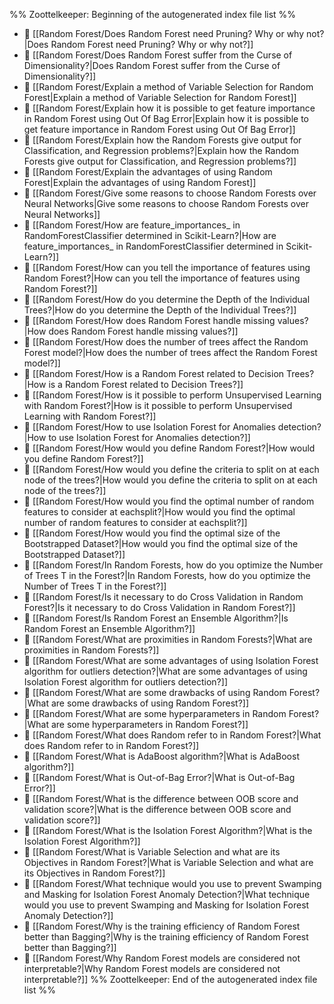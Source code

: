 %% Zoottelkeeper: Beginning of the autogenerated index file list  %%
- 📄 [[Random Forest/Does Random Forest need Pruning? Why or why not?|Does Random Forest need Pruning? Why or why not?]]
- 📄 [[Random Forest/Does Random Forest suffer from the Curse of Dimensionality?|Does Random Forest suffer from the Curse of Dimensionality?]]
- 📄 [[Random Forest/Explain a method of Variable Selection for Random Forest|Explain a method of Variable Selection for Random Forest]]
- 📄 [[Random Forest/Explain how it is possible to get feature importance in Random Forest using Out Of Bag Error|Explain how it is possible to get feature importance in Random Forest using Out Of Bag Error]]
- 📄 [[Random Forest/Explain how the Random Forests give output for Classification, and Regression problems?|Explain how the Random Forests give output for Classification, and Regression problems?]]
- 📄 [[Random Forest/Explain the advantages of using Random Forest|Explain the advantages of using Random Forest]]
- 📄 [[Random Forest/Give some reasons to choose Random Forests over Neural Networks|Give some reasons to choose Random Forests over Neural Networks]]
- 📄 [[Random Forest/How are feature_importances_ in RandomForestClassifier determined in Scikit-Learn?|How are feature_importances_ in RandomForestClassifier determined in Scikit-Learn?]]
- 📄 [[Random Forest/How can you tell the importance of features using Random Forest?|How can you tell the importance of features using Random Forest?]]
- 📄 [[Random Forest/How do you determine the Depth of the Individual Trees?|How do you determine the Depth of the Individual Trees?]]
- 📄 [[Random Forest/How does Random Forest handle missing values?|How does Random Forest handle missing values?]]
- 📄 [[Random Forest/How does the number of trees affect the Random Forest model?|How does the number of trees affect the Random Forest model?]]
- 📄 [[Random Forest/How is a Random Forest related to Decision Trees?|How is a Random Forest related to Decision Trees?]]
- 📄 [[Random Forest/How is it possible to perform Unsupervised Learning with Random Forest?|How is it possible to perform Unsupervised Learning with Random Forest?]]
- 📄 [[Random Forest/How to use Isolation Forest for Anomalies detection?|How to use Isolation Forest for Anomalies detection?]]
- 📄 [[Random Forest/How would you define Random Forest?|How would you define Random Forest?]]
- 📄 [[Random Forest/How would you define the criteria to split on at each node of the trees?|How would you define the criteria to split on at each node of the trees?]]
- 📄 [[Random Forest/How would you find the optimal number of random features to consider at eachsplit?|How would you find the optimal number of random features to consider at eachsplit?]]
- 📄 [[Random Forest/How would you find the optimal size of the Bootstrapped Dataset?|How would you find the optimal size of the Bootstrapped Dataset?]]
- 📄 [[Random Forest/In Random Forests, how do you optimize the Number of Trees T in the Forest?|In Random Forests, how do you optimize the Number of Trees T in the Forest?]]
- 📄 [[Random Forest/Is it necessary to do Cross Validation in Random Forest?|Is it necessary to do Cross Validation in Random Forest?]]
- 📄 [[Random Forest/Is Random Forest an Ensemble Algorithm?|Is Random Forest an Ensemble Algorithm?]]
- 📄 [[Random Forest/What are proximities in Random Forests?|What are proximities in Random Forests?]]
- 📄 [[Random Forest/What are some advantages of using Isolation Forest algorithm for outliers detection?|What are some advantages of using Isolation Forest algorithm for outliers detection?]]
- 📄 [[Random Forest/What are some drawbacks of using Random Forest?|What are some drawbacks of using Random Forest?]]
- 📄 [[Random Forest/What are some hyperparameters in Random Forest?|What are some hyperparameters in Random Forest?]]
- 📄 [[Random Forest/What does Random refer to in Random Forest?|What does Random refer to in Random Forest?]]
- 📄 [[Random Forest/What is AdaBoost algorithm?|What is AdaBoost algorithm?]]
- 📄 [[Random Forest/What is Out-of-Bag Error?|What is Out-of-Bag Error?]]
- 📄 [[Random Forest/What is the difference between OOB score and validation score?|What is the difference between OOB score and validation score?]]
- 📄 [[Random Forest/What is the Isolation Forest Algorithm?|What is the Isolation Forest Algorithm?]]
- 📄 [[Random Forest/What is Variable Selection and what are its Objectives in Random Forest?|What is Variable Selection and what are its Objectives in Random Forest?]]
- 📄 [[Random Forest/What technique would you use to prevent Swamping and Masking for Isolation Forest Anomaly Detection?|What technique would you use to prevent Swamping and Masking for Isolation Forest Anomaly Detection?]]
- 📄 [[Random Forest/Why is the training efficiency of Random Forest better than Bagging?|Why is the training efficiency of Random Forest better than Bagging?]]
- 📄 [[Random Forest/Why Random Forest models are considered not interpretable?|Why Random Forest models are considered not interpretable?]]
%% Zoottelkeeper: End of the autogenerated index file list  %%
